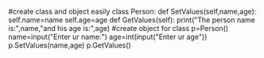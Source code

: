 #create class and object easily
class Person:
    def SetValues(self,name,age):
        self.name=name
        self.age=age
    def GetValues(self):
        print("The person name is:",name,"and his age is:",age)
#create object for class
p=Person()
name=input("Enter ur name:")
age=int(input("Enter ur age"))
p.SetValues(name,age)
p.GetValues()
